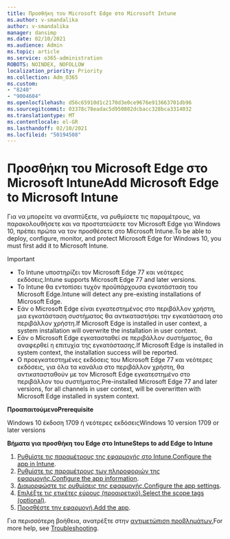 ```yaml
---
title: Προσθήκη του Microsoft Edge στο Microsoft Intune
ms.author: v-smandalika
author: v-smandalika
manager: dansimp
ms.date: 02/10/2021
ms.audience: Admin
ms.topic: article
ms.service: o365-administration
ROBOTS: NOINDEX, NOFOLLOW
localization_priority: Priority
ms.collection: Adm_O365
ms.custom:
- "8240"
- "9004604"
ms.openlocfilehash: d56c65910d1c2170d3e0ce9676e913663701db96
ms.sourcegitcommit: 03378c78eadac5d950802dcbacc328bca3314032
ms.translationtype: MT
ms.contentlocale: el-GR
ms.lasthandoff: 02/10/2021
ms.locfileid: "50194508"
---
```

# <a name="add-microsoft-edge-to-microsoft-intune"></a><span data-ttu-id="3f7c2-102">Προσθήκη του Microsoft Edge στο Microsoft Intune</span><span class="sxs-lookup"><span data-stu-id="3f7c2-102">Add Microsoft Edge to Microsoft Intune</span></span>

<span data-ttu-id="3f7c2-103">Για να μπορείτε να αναπτύξετε, να ρυθμίσετε τις παραμέτρους, να παρακολουθήσετε και να προστατεύσετε τον Microsoft Edge για Windows 10, πρέπει πρώτα να τον προσθέσετε στο Microsoft Intune.</span><span class="sxs-lookup"><span data-stu-id="3f7c2-103">To be able to deploy, configure, monitor, and protect Microsoft Edge for Windows 10, you must first add it to Microsoft Intune.</span></span>

> [!IMPORTANT]
- <span data-ttu-id="3f7c2-104">Το Intune υποστηρίζει τον Microsoft Edge 77 και νεότερες εκδόσεις.</span><span class="sxs-lookup"><span data-stu-id="3f7c2-104">Intune supports Microsoft Edge 77 and later versions.</span></span>
- <span data-ttu-id="3f7c2-105">Το Intune θα εντοπίσει τυχόν προϋπάρχουσα εγκατάσταση του Microsoft Edge.</span><span class="sxs-lookup"><span data-stu-id="3f7c2-105">Intune will detect any pre-existing installations of Microsoft Edge.</span></span>
- <span data-ttu-id="3f7c2-106">Εάν ο Microsoft Edge είναι εγκατεστημένος στο περιβάλλον χρήστη, μια εγκατάσταση συστήματος θα αντικαταστήσει την εγκατάσταση στο περιβάλλον χρήστη.</span><span class="sxs-lookup"><span data-stu-id="3f7c2-106">If Microsoft Edge is installed in user context, a system installation will overwrite the installation in user context.</span></span>
- <span data-ttu-id="3f7c2-107">Εάν ο Microsoft Edge εγκατασταθεί σε περιβάλλον συστήματος, θα αναφερθεί η επιτυχία της εγκατάστασης.</span><span class="sxs-lookup"><span data-stu-id="3f7c2-107">If Microsoft Edge is installed in system context, the installation success will be reported.</span></span>
- <span data-ttu-id="3f7c2-108">Ο προεγκατεστημένες εκδόσεις του Microsoft Edge 77 και νεότερες εκδόσεις, για όλα τα κανάλια στο περιβάλλον χρήστη, θα αντικατασταθούν με τον Microsoft Edge εγκατεστημένο στο περιβάλλον του συστήματος.</span><span class="sxs-lookup"><span data-stu-id="3f7c2-108">Pre-installed Microsoft Edge 77 and later versions, for all channels in user context, will be overwritten with Microsoft Edge installed in system context.</span></span>

<span data-ttu-id="3f7c2-109">**Προαπαιτούμενο**</span><span class="sxs-lookup"><span data-stu-id="3f7c2-109">**Prerequisite**</span></span>

<span data-ttu-id="3f7c2-110">Windows 10 έκδοση 1709 ή νεότερες εκδόσεις</span><span class="sxs-lookup"><span data-stu-id="3f7c2-110">Windows 10 version 1709 or later versions</span></span>

<span data-ttu-id="3f7c2-111">**Βήματα για προσθήκη του Edge στο Intune**</span><span class="sxs-lookup"><span data-stu-id="3f7c2-111">**Steps to add Edge to Intune**</span></span>

1. <span data-ttu-id="3f7c2-112">[Ρυθμίστε τις παραμέτρους της εφαρμογής στο Intune.](https://docs.microsoft.com/mem/intune/apps/apps-windows-edge)</span><span class="sxs-lookup"><span data-stu-id="3f7c2-112">[Configure the app in Intune](https://docs.microsoft.com/mem/intune/apps/apps-windows-edge).</span></span>
2. <span data-ttu-id="3f7c2-113">[Ρυθμίστε τις παραμέτρους των πληροφοριών της εφαρμογής.](https://docs.microsoft.com/mem/intune/apps/apps-windows-edge)</span><span class="sxs-lookup"><span data-stu-id="3f7c2-113">[Configure the app information](https://docs.microsoft.com/mem/intune/apps/apps-windows-edge).</span></span>
3. <span data-ttu-id="3f7c2-114">[Διαμορφώστε τις ρυθμίσεις της εφαρμογής.](https://docs.microsoft.com/mem/intune/apps/apps-windows-edge)</span><span class="sxs-lookup"><span data-stu-id="3f7c2-114">[Configure the app settings](https://docs.microsoft.com/mem/intune/apps/apps-windows-edge).</span></span>
4. <span data-ttu-id="3f7c2-115">[Επιλέξτε τις ετικέτες εύρους (προαιρετικό).](https://docs.microsoft.com/mem/intune/apps/apps-windows-edge)</span><span class="sxs-lookup"><span data-stu-id="3f7c2-115">[Select the scope tags (optional)](https://docs.microsoft.com/mem/intune/apps/apps-windows-edge).</span></span>
5. <span data-ttu-id="3f7c2-116">[Προσθέστε την εφαρμογή.](https://docs.microsoft.com/mem/intune/apps/apps-windows-edge)</span><span class="sxs-lookup"><span data-stu-id="3f7c2-116">[Add the app](https://docs.microsoft.com/mem/intune/apps/apps-windows-edge).</span></span>

<span data-ttu-id="3f7c2-117">Για περισσότερη βοήθεια, ανατρέξτε στην [αντιμετώπιση προβλημάτων.](https://docs.microsoft.com/mem/intune/apps/apps-windows-edge)</span><span class="sxs-lookup"><span data-stu-id="3f7c2-117">For more help, see [Troubleshooting](https://docs.microsoft.com/mem/intune/apps/apps-windows-edge).</span></span>





